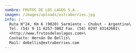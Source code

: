 ```yaml
---
nombre: FRUTOS DE LOS LAGOS S.A..
imagen: /images/uploads/extraberries.jpg
info: |-
  Ruta N°24, Km 6 (9020) Sarmiento - Chubut - Argentina\
  Tel. (54) 9 11 6257-3802 Fax. (54) 0297 43142601\
  <http://www.frutosdeloslagos.com>\
  Contacto: Hernán De Bellis\
  Mail: debellis@extraberries.com
---
```

